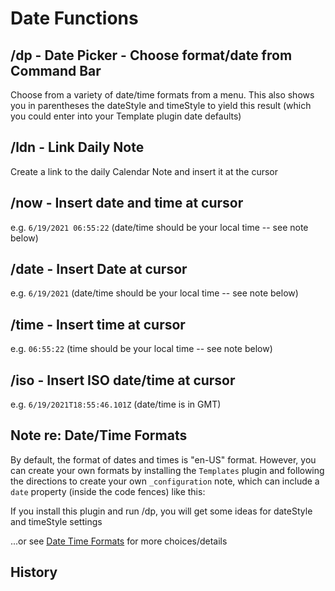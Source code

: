 # Date Functions

## /dp - Date Picker - Choose format/date from Command Bar
Choose from a variety of date/time formats from a menu. This also shows you in parentheses the dateStyle and timeStyle to yield this result (which you could enter into your Template plugin date defaults)
## /ldn - Link Daily Note
Create a link to the daily Calendar Note and insert it at the cursor
## /now - Insert date and time at cursor
e.g. `6/19/2021 06:55:22` (date/time should be your local time -- see note below)

## /date - Insert Date at cursor
e.g. `6/19/2021` (date/time should be your local time -- see note below)

## /time - Insert time at cursor
e.g. `06:55:22` (time should be your local time -- see note below)

## /iso - Insert ISO date/time at cursor
e.g. `6/19/2021T18:55:46.101Z` (date/time is in GMT)

## Note re: Date/Time Formats
By default, the format of dates and times is "en-US" format. However, you can create your own formats by installing the `Templates` plugin and following the directions to create your own `_configuration` note, which can include a `date` property (inside the code fences) like this:

If you install this plugin and run /dp, you will get some ideas for dateStyle and timeStyle settings

...or see [Date Time Formats](https://developer.mozilla.org/en-US/docs/Web/JavaScript/Reference/Global_Objects/Intl/DateTimeFormat/DateTimeFormat) for more choices/details

## History

